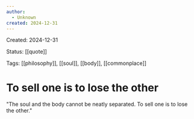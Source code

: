 ```yaml
---
author:
  - Unknown
created: 2024-12-31
---
```

Created: 2024-12-31

Status: [[quote]] 

Tags: [[philosophy]], [[soul]], [[body]], [[commonplace]]

# To sell one is to lose the other

"The soul and the body cannot be neatly
separated. To sell one is to lose the other."




